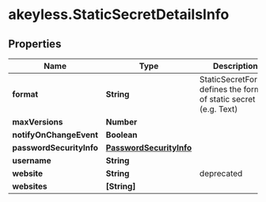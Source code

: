 # akeyless.StaticSecretDetailsInfo

## Properties

Name | Type | Description | Notes
------------ | ------------- | ------------- | -------------
**format** | **String** | StaticSecretFormat defines the format of static secret (e.g. Text) | [optional] 
**maxVersions** | **Number** |  | [optional] 
**notifyOnChangeEvent** | **Boolean** |  | [optional] 
**passwordSecurityInfo** | [**PasswordSecurityInfo**](PasswordSecurityInfo.md) |  | [optional] 
**username** | **String** |  | [optional] 
**website** | **String** | deprecated | [optional] 
**websites** | **[String]** |  | [optional] 


